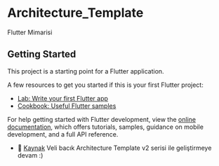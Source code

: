# Architecture_Template
Flutter Mimarisi

## Getting Started

This project is a starting point for a Flutter application.

A few resources to get you started if this is your first Flutter project:

- [Lab: Write your first Flutter app](https://docs.flutter.dev/get-started/codelab)
- [Cookbook: Useful Flutter samples](https://docs.flutter.dev/cookbook)

For help getting started with Flutter development, view the
[online documentation](https://docs.flutter.dev/), which offers tutorials,
samples, guidance on mobile development, and a full API reference.




- 🔗  [Kaynak](https://www.youtube.com/watch?v=zOG-4bkLeu0&list=PL1k5oWAuBhgUAFNvxdF6wIuC9cfvN5PrZ&ab_channel=HardwareAndro)
 Veli bacık Architecture Template v2 serisi ile geliştirmeye devam :)


